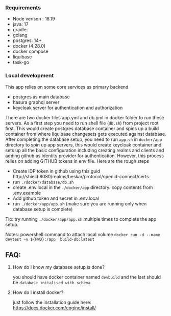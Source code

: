 ### Requirements
- Node verison : 18.19
- java: 17
- gradle:
- golang
- postgres: 14+
- docker (4.28.0)
- docker compose
- liquibase
- task-go

### Local development
This app relies on some core services as primary backend
- postgres as main database
- hasura graphql server
- keycloak server for authentication and authorization

There are two docker files app.yml and db.yml in docker folder to run these servers.
As a first step you need to run shell file (`db.sh`) from project root first. This would create postgres database container and spins up a build container from where liquibase changesets gets executed against database. After completing the database setup, you need to run `app.sh` in `docker/app` directory to spin up app servers, this would create keycloak container and sets up all the basic configuration including creating realms and clients and adding github as identity provider for authentication. However, this process relies on adding GITHUB tokens in env file. Here are the rough steps

- Create IDP token in github using this guid http://shield:8080/realms/beskar/protocol/openid-connect/certs
- run `./docker/database/db.sh`
- create .env.local in the `./docker/app` directory. copy contents from .env.example
- Add github token and secret in .env.local
- run `./docker/app/app.sh` (make sure you are running only when database setup is complete)

Tip: try running `./docker/app/app.sh` multiple times to complete the app setup.

Notes:
powershell command to attach local volume `docker run -d --name devtest -v ${PWD}:/app  build-db:latest`


## FAQ:
1. How do I know my database setup is done?

    you should have docker container named `devbuild` and the last should be `database initalised with schema`

2. How do I install docker?

    just follow the installation guide here: https://docs.docker.com/engine/install/
